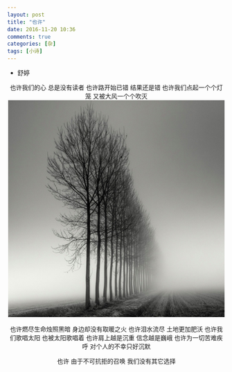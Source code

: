 ```yaml
---
layout: post
title: "也许"
date: 2016-11-20 10:36
comments: true
categories: [杂]
tags: [小诗]
---
```

<!--more-->
* 舒婷

<center>
也许我们的心
总是没有读者
也许路开始已错
结果还是错
也许我们点起一个个灯笼
又被大风一个个吹灭

<img src="perhaps/xiaoshi-yexu.jpg" width="500px" high="450px" />

也许燃尽生命烛照黑暗
身边却没有取暖之火
也许泪水流尽
土地更加肥沃
也许我们歌唱太阳
也被太阳歌唱着
也许肩上越是沉重
信念越是巍峨
也许为一切苦难疾呼
对个人的不幸只好沉默

也许
由于不可抗拒的召唤
我们没有其它选择
</center>
